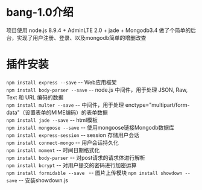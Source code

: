 # bang-1.0介绍
项目使用 node.js 8.9.4 + AdminLTE 2.0 + jade + Mongodb3.4 做了个简单的后台，实现了用户注册、登录、以及mongodb简单的增删改查
# 插件安装
`npm install express --save`   -- Web应用框架  
`npm install body-parser --save`    -- node.js 中间件，用于处理 JSON, Raw, Text 和 URL 编码的数据  
`npm install multer --save`    -- 中间件，用于处理 enctype="multipart/form-data"（设置表单的MIME编码）的表单数据    
`npm install jade --save` -- html模板  
`npm install mongoose --save` -- 使用mongoose链接Mongodb数据库  
`npm install express-session` -- session 存储用户会话  
`npm install connect-mongo` -- 用户会话持久化  
`npm install moment`  -- 时间日期格式化  
`npm install body-parser` -- 对post请求的请求体进行解析    
`npm install bcrypt` -- 对用户提交的密码进行加密运算    
`npm install formidable --save ` -- 图片上传模块
`npm install showdown --save`   -- 安装showdown.js

